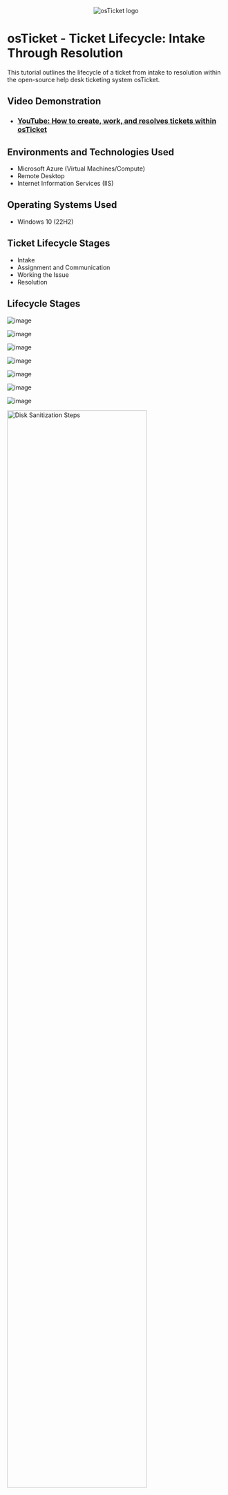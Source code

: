<p align="center">
<img src="https://i.imgur.com/Clzj7Xs.png" alt="osTicket logo"/>
</p>

<h1>osTicket - Ticket Lifecycle: Intake Through Resolution</h1>
This tutorial outlines the lifecycle of a ticket from intake to resolution within the open-source help desk ticketing system osTicket.<br />


<h2>Video Demonstration</h2>

- ### [YouTube: How to create, work, and resolves tickets within osTicket](https://www.youtube.com)

<h2>Environments and Technologies Used</h2>

- Microsoft Azure (Virtual Machines/Compute)
- Remote Desktop
- Internet Information Services (IIS)

<h2>Operating Systems Used </h2>

- Windows 10</b> (22H2)

<h2>Ticket Lifecycle Stages</h2>

- Intake
- Assignment and Communication
- Working the Issue
- Resolution

<h2>Lifecycle Stages</h2>



![image](https://github.com/user-attachments/assets/03e37dbd-04f1-4b6f-8a2c-d67647dd1b9b)



![image](https://github.com/user-attachments/assets/4855ef1c-bd07-4318-8f6c-7806314ba22a)



![image](https://github.com/user-attachments/assets/2a778e4b-3cff-4c2e-ba91-a91c133d0cc5)



![image](https://github.com/user-attachments/assets/ebd9ae3d-33a6-4b34-b6b4-49d2e2f99a8f)



![image](https://github.com/user-attachments/assets/d0e95ef9-6851-40fe-8fe4-4c9a9c40e3d5)


![image](https://github.com/user-attachments/assets/c869bfe9-4c80-4f8d-81bb-6641a7aad0c6)




![image](https://github.com/user-attachments/assets/f79eee55-9f6c-406d-bdaf-ca5e25de1441)














<p>
<img src="https://i.imgur.com/DJmEXEB.png" height="80%" width="80%" alt="Disk Sanitization Steps"/>
</p>
<p>
Lorem ipsum dolor sit amet, consectetur adipiscing elit, sed do eiusmod tempor incididunt ut labore et dolore magna aliqua. Ut enim ad minim veniam, quis nostrud exercitation ullamco laboris nisi ut aliquip ex ea commodo consequat. Duis aute irure dolor in reprehenderit in voluptate velit esse cillum dolore eu fugiat nulla pariatur.
</p>
<br />

<p>
<img src="https://i.imgur.com/DJmEXEB.png" height="80%" width="80%" alt="Disk Sanitization Steps"/>
</p>
<p>
Lorem ipsum dolor sit amet, consectetur adipiscing elit, sed do eiusmod tempor incididunt ut labore et dolore magna aliqua. Ut enim ad minim veniam, quis nostrud exercitation ullamco laboris nisi ut aliquip ex ea commodo consequat. Duis aute irure dolor in reprehenderit in voluptate velit esse cillum dolore eu fugiat nulla pariatur.
</p>
<br />

<p>
<img src="https://i.imgur.com/DJmEXEB.png" height="80%" width="80%" alt="Disk Sanitization Steps"/>
</p>
<p>
Lorem ipsum dolor sit amet, consectetur adipiscing elit, sed do eiusmod tempor incididunt ut labore et dolore magna aliqua. Ut enim ad minim veniam, quis nostrud exercitation ullamco laboris nisi ut aliquip ex ea commodo consequat. Duis aute irure dolor in reprehenderit in voluptate velit esse cillum dolore eu fugiat nulla pariatur.
</p>
<br />
